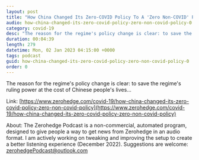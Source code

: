 ```yaml
---
layout: post
title: "How China Changed Its Zero-COVID Policy To A 'Zero Non-COVID' Policy"
audio: how-china-changed-its-zero-covid-policy-zero-non-covid-policy-0
category: covid-19
desc: "The reason for the regime's policy change is clear: to save the regime's ruling power at the cost of Chinese people's lives..."
duration: 00:04:39
length: 279
datetime: Mon, 02 Jan 2023 04:15:00 +0000
tags: podcast
guid: how-china-changed-its-zero-covid-policy-zero-non-covid-policy-0
order: 0
---
```

The reason for the regime's policy change is clear: to save the regime's ruling power at the cost of Chinese people's lives...

Link: [https://www.zerohedge.com/covid-19/how-china-changed-its-zero-covid-policy-zero-non-covid-policy](https://www.zerohedge.com/covid-19/how-china-changed-its-zero-covid-policy-zero-non-covid-policy)

About: The Zerohedge Podcast is a non-commercial, automated program, designed to give people a way to get news from Zerohedge in an audio format.  I am actively working on tweaking and improving the setup to create a better listening experience (December 2022).  Suggestions are welcome: [zerohedgePodcast@outlook.com](mailto:zerohedgePodcast@outlook.com)